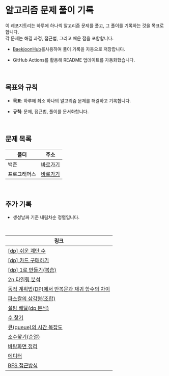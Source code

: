 # 알고리즘 문제 풀이 기록

이 레포지토리는 하루에 하나씩 알고리즘 문제를 풀고, 그 풀이를 기록하는 것을 목표로 합니다.
<br/> 각 문제는 해결 과정, 접근법, 그리고 배운 점을 포함합니다.
- [BaekjoonHub](https://github.com/BaekjoonHub/BaekjoonHub)를사용하여 풀이 기록을 자동으로 저장합니다.
- GitHub Actions를 활용해 README 업데이트를 자동화했습니다.

  <br/>

## 목표와 규칙

- **목표**: 하루에 최소 하나의 알고리즘 문제를 해결하고 기록합니다.
- **규칙**: 문제, 접근법, 풀이를 문서화합니다.

  <br/>

## 문제 목록

| 폴더         | 주소                       |
| ------------ | -------------------------- |
| 백준         | [바로가기](./백준)         |
| 프로그래머스 | [바로가기](./프로그래머스) |

  <br/>



## 추가 기록
- 생성날짜 기준 내림차순 정렬입니다.

<br />

|링크 |
|----|
|[[dp] 쉬운 계단 수](https://xxziiko.notion.site/dp-14e4ae05ecc780c7b301c0379d0081c5)|
|[[dp] 카드 구매하기](https://xxziiko.notion.site/dp-14b4ae05ecc7805e9cf1f782146c91ee?pvs=4)|
|[[dp] 1로 만들기(복습)](https://xxziiko.notion.site/dp-1-14b4ae05ecc78074880ced8effad9749?pvs=4)|
|[2n 타일링 분석](https://xxziiko.notion.site/dp-2n-13c4ae05ecc780a48f76d1381e56fdc8?pvs=4)
|[동적 계획법(DP)에서 반복문과 재귀 함수의 차이](https://xxziiko.notion.site/1463-1-dp-11a4ae05ecc780a0aa42d5163a5d1002?pvs=4)|
|[파스칼의 삼각형(조합)](https://xxziiko.notion.site/1194ae05ecc780e89aa5fb3e605545df?pvs=4)|
|[설탕 배달(dp 분석)](https://xxziiko.notion.site/2839-dp-1184ae05ecc780c798ccf048260ee6a7?pvs=4)|
|[수 찾기](https://xxziiko.notion.site/1920-1144ae05ecc78053ad91c13b0382fdd8?pvs=4)|
|[큐(queue)의 시간 복잡도](https://xxziiko.notion.site/queue-1124ae05ecc7805186ced40d05f82944?pvs=4)|
|[소수찾기(순열)](https://www.notion.so/xxziiko/10c4ae05ecc7808faddbc06f9b35dfa5?pvs=4)|
|[바탕화면 정리](https://xxziiko.notion.site/2f66267cbb504341a8e4d331bc9577a8?pvs=4)|
|[에디터](https://xxziiko.notion.site/1406-10f4ae05ecc78081947dcba2e101abdf?pvs=4)|
|[BFS 접근방식](https://xxziiko.notion.site/BFS-1084ae05ecc780d9b5c9e6eceb960b29?pvs=4)|

